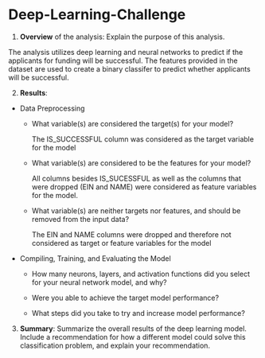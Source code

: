 # Deep-Learning-Challenge

1. **Overview** of the analysis: Explain the purpose of this analysis.

  The analysis utilizes deep learning and neural networks to predict if the applicants for funding will be successful.  The features provided in the dataset are used to create a binary classifer to predict whether applicants will be successful.


2. **Results**: 

  * Data Preprocessing
    * What variable(s) are considered the target(s) for your model?
    
      The IS_SUCCESSFUL column was considered as the target variable for the model
     
     
    * What variable(s) are considered to be the features for your model?
    
      All columns besides IS_SUCESSFUL as well as the columns that were dropped (EIN and NAME) were considered as feature variables for the model.
     
     
    * What variable(s) are neither targets nor features, and should be removed from the input data?
    
      The EIN and NAME columns were dropped and therefore not considered as target or feature variables for the model
      
  * Compiling, Training, and Evaluating the Model
    * How many neurons, layers, and activation functions did you select for your neural network model, and why?
      
    * Were you able to achieve the target model performance?
    * What steps did you take to try and increase model performance?

3. **Summary**: Summarize the overall results of the deep learning model. Include a recommendation for how a different model could solve this classification problem, and explain your recommendation.
